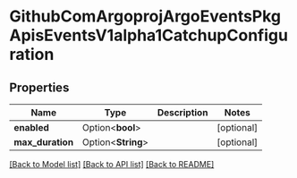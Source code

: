 # GithubComArgoprojArgoEventsPkgApisEventsV1alpha1CatchupConfiguration

## Properties

Name | Type | Description | Notes
------------ | ------------- | ------------- | -------------
**enabled** | Option<**bool**> |  | [optional]
**max_duration** | Option<**String**> |  | [optional]

[[Back to Model list]](../README.md#documentation-for-models) [[Back to API list]](../README.md#documentation-for-api-endpoints) [[Back to README]](../README.md)


